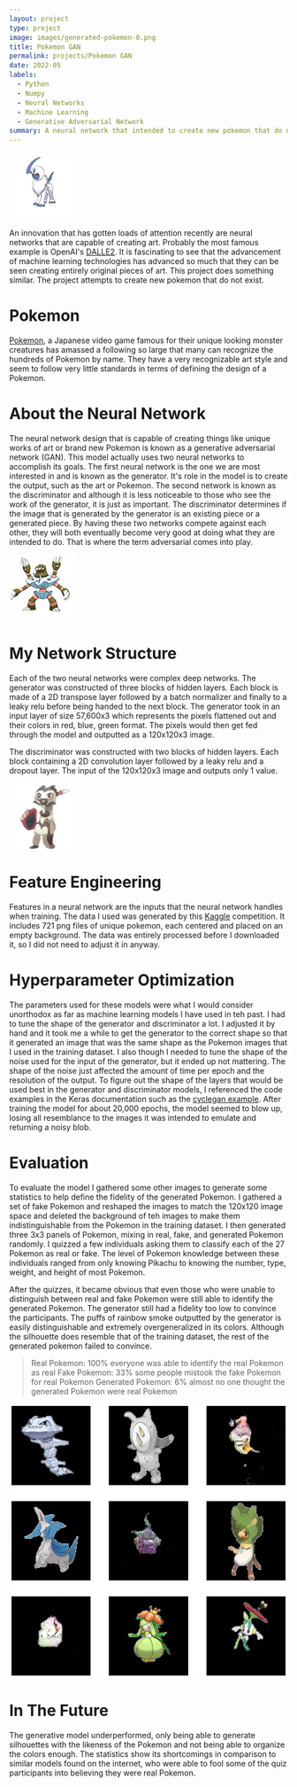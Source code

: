 ```yaml
---
layout: project
type: project
image: images/generated-pokemon-0.png
title: Pokemon GAN
permalink: projects/Pokemon GAN
date: 2022-05
labels:
  - Python
  - Numpy
  - Neural Networks
  - Machine Learning
  - Generative Adversarial Network
summary: A neural network that intended to create new pokemon that do not exist.
---
```


<img class="ui small floated right image" src="../images/real-pokemon-0.png" />

An innovation that has gotten loads of attention recently are neural networks that are capable of creating art. Probably the most famous example is OpenAI's [DALLE2](https://openai.com/dall-e-2/). It is fascinating to see that the advancement of machine learning technologies has advanced so much that they can be seen creating entirely original pieces of art. This project does something similar. The project attempts to create new pokemon that do not exist.

# Pokemon
[Pokemon](https://www.pokemon.com/us/), a Japanese video game famous for their unique looking monster creatures has amassed a following so large that many can recognize the hundreds of Pokemon by name. They have a very recognizable art style and seem to follow very little standards in terms of defining the design of a Pokemon.

# About the Neural Network
The neural network design that is capable of creating things like unique works of art or brand new Pokemon is known as a generative adversarial network (GAN). This model actually uses two neural networks to accomplish its goals. The first neural network is the one we are most interested in and is known as the generator. It's role in the model is to create the output, such as the art or Pokemon. The second network is known as the discriminator and although it is less noticeable to those who see the work of the generator, it is just as important. The discriminator determines if the image that is generated by the generator is an existing piece or a generated piece. By having these two networks compete against each other, they will both eventually become very good at doing what they are intended to do. That is where the term adversarial comes into play.

<img class="ui small floated left image" src="../images/real-pokemon-1.png" />

# My Network Structure
Each of the two neural networks were complex deep networks. The generator was constructed of three blocks of hidden layers. Each block is made of a 2D transpose layer followed by a batch normalizer and finally to a leaky relu before being handed to the next block. The generator took in an input layer of size 57,600x3 which represents the pixels flattened out and their colors in red, blue, green format. The pixels would then get fed through the model and outputted as a 120x120x3 image. 

The discriminator was constructed with two blocks of hidden layers. Each block containing a 2D convolution layer followed by a leaky relu and a dropout layer. The input of the 120x120x3 image and outputs only 1 value.

<img class="ui floated right small image" src="../images/generated-pokemon-1.png" />

# Feature Engineering
Features in a neural network are the inputs that the neural network handles when training. The data I used was generated by this [Kaggle](https://www.kaggle.com/datasets/vishalsubbiah/pokemon-images-and-types?datasetId=92703&searchQuery=new+) competition. It includes 721 png files of unique pokemon, each centered and placed on an empty background. The data was entirely processed before I downloaded it, so I did not need to adjust it in anyway.

# Hyperparameter Optimization
The parameters used for these models were what I would consider unorthodox as far as machine learning models I have used in teh past. I had to tune the shape of the generator and discriminator a lot. I adjusted it by hand and it took me a while to get the generator to the correct shape so that it generated an image that was the same shape as the Pokemon images that I used in the training dataset. I also though I needed to tune the shape of the noise used for the input of the generator, but it ended up not mattering. The shape of the noise just affected the amount of time per epoch and the resolution of the output. To figure out the shape of the layers that would be used best in the generator and discriminator models, I referenced the code examples in the Keras documentation such as the [cyclegan example](https://keras.io/examples/generative/cyclegan/). After training the model for about 20,000 epochs, the model seemed to blow up, losing all resemblance to the images it was intended to emulate and returning a noisy blob.

# Evaluation
To evaluate the model I gathered some other images to generate some statistics to help define the fidelity of the generated Pokemon. I gathered a set of fake Pokemon and reshaped the images to match the 120x120 image space and deleted the background of teh images to make them indistinguishable from the Pokemon in the training dataset. I then generated three 3x3 panels of Pokemon, mixing in real, fake, and generated Pokemon randomly. I quizzed a few individuals asking them to classify each of the 27 Pokemon as real or fake. The level of Pokemon knowledge between these individuals ranged from only knowing Pikachu to knowing the number, type, weight, and height of most Pokemon. 

After the quizzes, it became obvious that even those who were unable to distinguish between real and fake Pokemon were still able to identify the generated Pokemon. The generator still had a fidelity too low to convince the participants. The puffs of rainbow smoke outputted by the generator is easily distinguishable and extremely overgeneralized in its colors. Although the silhouette does resemble that of the training dataset, the rest of the generated pokemon failed to convince.

> Real Pokemon: 100% everyone was able to identify the real Pokemon as real
> Fake Pokemon: 33% some people mistook the fake Pokemon for real Pokemon
> Generated Pokemon: 6% almost no one thought the generated Pokemon were real Pokemon

<img class="ui medium centered image" src="../images/pokemon-panel.png" />

# In The Future
The generative model underperformed, only being able to generate silhouettes with the likeness of the Pokemon and not being able to organize the colors enough. The statistics show its shortcomings in comparison to similar models found on the internet, who were able to fool some of the quiz participants into believing they were real Pokemon.
